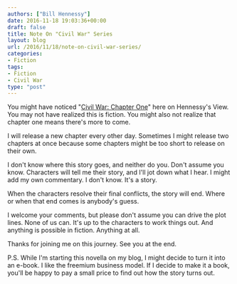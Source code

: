 ```yaml
---
authors: ["Bill Hennessy"]
date: 2016-11-18 19:03:36+00:00
draft: false
title: Note On "Civil War" Series
layout: blog
url: /2016/11/18/note-on-civil-war-series/
categories:
- Fiction
tags:
- Fiction
- Civil War
type: "post"
---
```


You might have noticed "[Civil War: Chapter One](https://hennessysview.com/2016/11/17/civil-war-chapter-one/)" here on Hennessy's View. You may not have realized this is fiction. You might also not realize that chapter one means there's more to come.

I will release a new chapter every other day. Sometimes I might release two chapters at once because some chapters might be too short to release on their own.

I don't know where this story goes, and neither do you. Don't assume you know. Characters will tell me their story, and I'll jot down what I hear. I might add my own commentary. I don't know. It's a story.

When the characters resolve their final conflicts, the story will end. Where or when that end comes is anybody's guess.

I welcome your comments, but please don't assume you can drive the plot lines. None of us can. It's up to the characters to work things out. And anything is possible in fiction. Anything at all.

Thanks for joining me on this journey. See you at the end.

P.S. While I'm starting this novella on my blog, I might decide to turn it into an e-book. I like the freemium business model. If I decide to make it a book, you'll be happy to pay a small price to find out how the story turns out.
